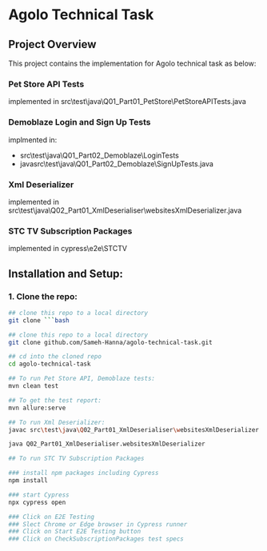 # Agolo Technical Task

## Project Overview
This project contains the implementation for Agolo technical task as below:
### Pet Store API Tests
implemented in src\test\java\Q01_Part01_PetStore\PetStoreAPITests.java

### Demoblaze Login and Sign Up Tests
implmented in:
- src\test\java\Q01_Part02_Demoblaze\LoginTests
- javasrc\test\java\Q01_Part02_Demoblaze\SignUpTests.java

### Xml Deserializer
implemented in src\test\java\Q02_Part01_XmlDeserialiser\websitesXmlDeserializer.java

### STC TV Subscription Packages
implemented in cypress\e2e\STCTV



## Installation and Setup:
### 1. Clone the repo:
```bash
## clone this repo to a local directory
git clone ```bash

## clone this repo to a local directory
git clone github.com/Sameh-Hanna/agolo-technical-task.git

## cd into the cloned repo
cd agolo-technical-task

## To run Pet Store API, Demoblaze tests:
mvn clean test

## To get the test report:
mvn allure:serve

## To run Xml Deserializer:
javac src\test\java\Q02_Part01_XmlDeserialiser\websitesXmlDeserializer.java

java Q02_Part01_XmlDeserialiser.websitesXmlDeserializer

## To run STC TV Subscription Packages

### install npm packages including Cypress
npm install

### start Cypress 
npx cypress open

### Click on E2E Testing
### Slect Chrome or Edge browser in Cypress runner
### Click on Start E2E Testing button
### Click on CheckSubscriptionPackages test specs
